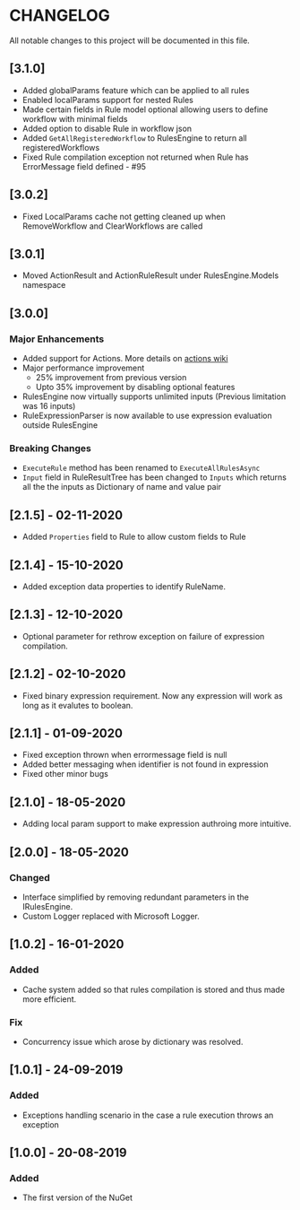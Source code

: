 # CHANGELOG

All notable changes to this project will be documented in this file.

## [3.1.0]
- Added globalParams feature which can be applied to all rules
- Enabled localParams support for nested Rules
- Made certain fields in Rule model optional allowing users to define workflow with minimal fields
- Added option to disable Rule in workflow json
- Added `GetAllRegisteredWorkflow` to RulesEngine to return all registeredWorkflows
- Fixed Rule compilation exception not returned when Rule has ErrorMessage field defined - #95

## [3.0.2]
- Fixed LocalParams cache not getting cleaned up when RemoveWorkflow and ClearWorkflows are called

## [3.0.1]
- Moved ActionResult and ActionRuleResult under RulesEngine.Models namespace


## [3.0.0]
### Major Enhancements
- Added support for Actions. More details on [actions wiki](https://github.com/microsoft/RulesEngine/wiki/Actions)
- Major performance improvement
	- 25% improvement from previous version
	- Upto 35% improvement by disabling optional features
- RulesEngine now virtually supports unlimited inputs (Previous limitation was 16 inputs)
- RuleExpressionParser is now available to use expression evaluation outside RulesEngine

### Breaking Changes
- `ExecuteRule` method has been renamed to `ExecuteAllRulesAsync`
- `Input` field in RuleResultTree has been changed to `Inputs` which returns all the the inputs as Dictionary of name and value pair

## [2.1.5] - 02-11-2020
- Added `Properties` field to Rule to allow custom fields to Rule

## [2.1.4] - 15-10-2020
- Added exception data properties to identify RuleName.

## [2.1.3] - 12-10-2020
- Optional parameter for rethrow exception on failure of expression compilation.

## [2.1.2] - 02-10-2020
- Fixed binary expression requirement. Now any expression will work as long as it evalutes to boolean.

## [2.1.1] - 01-09-2020
- Fixed exception thrown when errormessage field is null
- Added better messaging when identifier is not found in expression
- Fixed other minor bugs

## [2.1.0] - 18-05-2020
- Adding local param support to make expression authroing more intuitive.

## [2.0.0] - 18-05-2020
### Changed
- Interface simplified by removing redundant parameters in the IRulesEngine.
- Custom Logger replaced with Microsoft Logger.

## [1.0.2] - 16-01-2020
### Added
- Cache system added so that rules compilation is stored and thus made more efficient.

### Fix
- Concurrency issue which arose by dictionary was resolved.

## [1.0.1] - 24-09-2019
### Added
- Exceptions handling scenario in the case a rule execution throws an exception 

## [1.0.0] - 20-08-2019

### Added
- The first version of the NuGet
